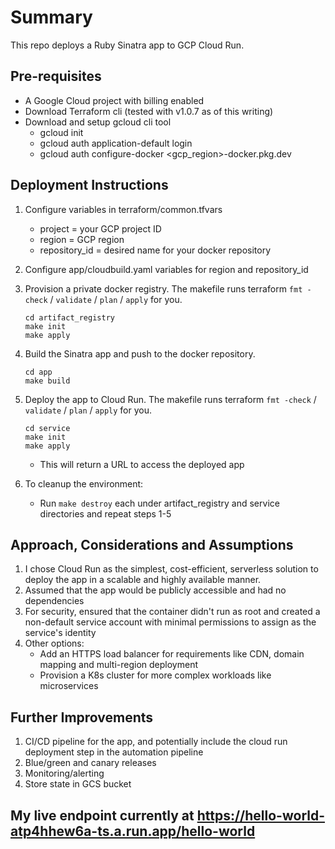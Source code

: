 # Summary
This repo deploys a Ruby Sinatra app to GCP Cloud Run. 

## Pre-requisites
+ A Google Cloud project with billing enabled
+ Download Terraform cli (tested with v1.0.7 as of this writing)
+ Download and setup gcloud cli tool
  - gcloud init
  - gcloud auth application-default login
  - gcloud auth configure-docker <gcp_region>-docker.pkg.dev

## Deployment Instructions
1. Configure variables in terraform/common.tfvars
   - project = your GCP project ID
   - region = GCP region
   - repository_id = desired name for your docker repository

2. Configure app/cloudbuild.yaml variables for region and repository_id

3. Provision a private docker registry. The makefile runs terraform `fmt -check` / `validate` / `plan` / `apply` for you. 
   ```
   cd artifact_registry
   make init
   make apply
   ```

4. Build the Sinatra app and push to the docker repository. 
   ```
   cd app
   make build
   ```

5. Deploy the app to Cloud Run. The makefile runs terraform `fmt -check` / `validate` / `plan` / `apply` for you. 
   ```
   cd service
   make init
   make apply
   ```
   + This will return a URL to access the deployed app

6. To cleanup the environment:
   + Run `make destroy` each under artifact_registry and service directories and repeat steps 1-5

## Approach, Considerations and Assumptions
1. I chose Cloud Run as the simplest, cost-efficient, serverless solution to deploy the app in a scalable and highly available manner.
2. Assumed that the app would be publicly accessible and had no dependencies
3. For security, ensured that the container didn't run as root and created a non-default service account with minimal permissions to assign as the service's identity
4. Other options:
   - Add an HTTPS load balancer for requirements like CDN, domain mapping and multi-region deployment
   - Provision a K8s cluster for more complex workloads like microservices

## Further Improvements
1. CI/CD pipeline for the app, and potentially include the cloud run deployment step in the automation pipeline
2. Blue/green and canary releases
3. Monitoring/alerting 
4. Store state in GCS bucket

## My live endpoint currently at https://hello-world-atp4hhew6a-ts.a.run.app/hello-world